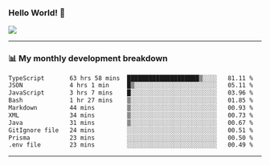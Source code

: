 ### Hello World! 👋

<a>
  <img align="center" src="https://github-readme-stats.vercel.app/api?username=megatunger&count_private=true&include_all_commits=true&bg_color=30,56CCF2,2F80ED&title_color=fff&text_color=fff" />
</a>

------
### 📊 My monthly development breakdown

<!--START_SECTION:waka-->

```txt
TypeScript       63 hrs 58 mins  ████████████████████▒░░░░   81.11 %
JSON             4 hrs 1 min     █▒░░░░░░░░░░░░░░░░░░░░░░░   05.11 %
JavaScript       3 hrs 7 mins    █░░░░░░░░░░░░░░░░░░░░░░░░   03.96 %
Bash             1 hr 27 mins    ▒░░░░░░░░░░░░░░░░░░░░░░░░   01.85 %
Markdown         44 mins         ▒░░░░░░░░░░░░░░░░░░░░░░░░   00.93 %
XML              34 mins         ▒░░░░░░░░░░░░░░░░░░░░░░░░   00.73 %
Java             31 mins         ▒░░░░░░░░░░░░░░░░░░░░░░░░   00.67 %
GitIgnore file   24 mins         ░░░░░░░░░░░░░░░░░░░░░░░░░   00.51 %
Prisma           23 mins         ░░░░░░░░░░░░░░░░░░░░░░░░░   00.50 %
.env file        23 mins         ░░░░░░░░░░░░░░░░░░░░░░░░░   00.49 %
```

<!--END_SECTION:waka-->

------
